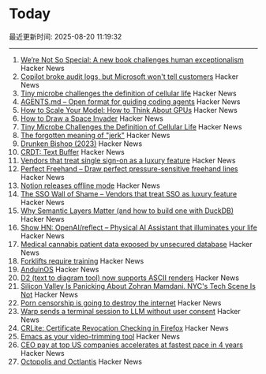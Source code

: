 # Today

最近更新时间: 2025-08-20 11:19:32

--- 
1. [We’re Not So Special: A new book challenges human exceptionalism](https://democracyjournal.org/magazine/78/were-not-so-special/) Hacker News
2. [Copilot broke audit logs, but Microsoft won't tell customers](https://pistachioapp.com/blog/copilot-broke-your-audit-log) Hacker News
3. [Tiny microbe challenges the definition of cellular life](https://nautil.us/a-rogue-new-life-form-1232095/) Hacker News
4. [AGENTS.md – Open format for guiding coding agents](https://agents.md/) Hacker News
5. [How to Scale Your Model: How to Think About GPUs](https://jax-ml.github.io/scaling-book/gpus/) Hacker News
6. [How to Draw a Space Invader](https://muffinman.io/blog/invaders/) Hacker News
7. [Tiny Microbe Challenges the Definition of Cellular Life](https://nautil.us/a-rogue-new-life-form-1232095/) Hacker News
8. [The forgotten meaning of "jerk"](https://languagehat.com/the-forgotten-meaning-of-jerk/) Hacker News
9. [Drunken Bishop (2023)](https://re.factorcode.org/2023/08/drunken-bishop.html) Hacker News
10. [CRDT: Text Buffer](https://madebyevan.com/algos/crdt-text-buffer/) Hacker News
11. [Vendors that treat single sign-on as a luxury feature](https://sso.tax/) Hacker News
12. [Perfect Freehand – Draw perfect pressure-sensitive freehand lines](https://www.perfectfreehand.com/) Hacker News
13. [Notion releases offline mode](https://www.notion.com/help/guides/working-offline-in-notion-everything-you-need-to-know) Hacker News
14. [The SSO Wall of Shame – Vendors that treat SSO as luxury feature](https://sso.tax/) Hacker News
15. [Why Semantic Layers Matter (and how to build one with DuckDB)](https://motherduck.com/blog/semantic-layer-duckdb-tutorial/) Hacker News
16. [Show HN: OpenAI/reflect – Physical AI Assistant that illuminates your life](https://github.com/openai/openai-reflect) Hacker News
17. [Medical cannabis patient data exposed by unsecured database](https://www.wired.com/story/highly-sensitive-medical-cannabis-patient-data-exposed-by-unsecured-database/) Hacker News
18. [Forklifts require training](https://www.zacsweers.dev/forklifts-require-training/) Hacker News
19. [AnduinOS](https://www.anduinos.com/) Hacker News
20. [D2 (text to diagram tool) now supports ASCII renders](https://d2lang.com/blog/ascii/) Hacker News
21. [Silicon Valley Is Panicking About Zohran Mamdani. NYC's Tech Scene Is Not](https://www.wired.com/story/tech-executives-new-york-zohran-mamdani/) Hacker News
22. [Porn censorship is going to destroy the internet](https://mashable.com/article/age-verification-is-going-to-destroy-the-entire-internet) Hacker News
23. [Warp sends a terminal session to LLM without user consent](https://news.ycombinator.com/item?id=44953470) Hacker News
24. [CRLite: Certificate Revocation Checking in Firefox](https://hacks.mozilla.org/2025/08/crlite-fast-private-and-comprehensive-certificate-revocation-checking-in-firefox/) Hacker News
25. [Emacs as your video-trimming tool](https://xenodium.com/emacs-as-your-video-trimming-tool) Hacker News
26. [CEO pay at top US companies accelerates at fastest pace in 4 years](https://www.ft.com/content/d8da9877-a5d0-4ac2-87cd-236ff33d7269) Hacker News
27. [Octopolis and Octlantis](https://en.wikipedia.org/wiki/Octopolis_and_Octlantis) Hacker News
